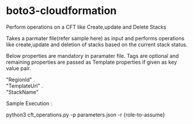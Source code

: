 # boto3-cloudformation
Perform operations on a CFT like Create,update and Delete Stacks

Takes a parmater file(refer sample here) as input and performs operations like create,update and deletion of stacks based on the current stack status.

Below properties are mandatory in paramater file. Tags are optional and remaining properties are passed as Template properties if given as key value pair.

"RegionId" .  
"TemplateUrl" .  
"StackName"
 

Sample Execution :

python3 cft_operations.py -p parameters.json -r {role-to-assume}

